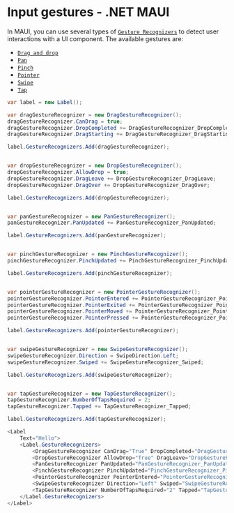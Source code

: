 # Input gestures - .NET MAUI

In MAUI, you can use several types of [`Gesture Recognizers`](https://learn.microsoft.com/en-us/dotnet/maui/fundamentals/gestures/drag-and-drop) to detect user interactions with a UI component. The available gestures are:

- [`Drag and drop`](https://learn.microsoft.com/en-us/dotnet/maui/fundamentals/gestures/drag-and-drop)
- [`Pan`](https://learn.microsoft.com/en-us/dotnet/maui/fundamentals/gestures/pan)
- [`Pinch`](https://learn.microsoft.com/en-us/dotnet/maui/fundamentals/gestures/pinch)
- [`Pointer`](https://learn.microsoft.com/en-us/dotnet/maui/fundamentals/gestures/pointer)
- [`Swipe`](hhttps://learn.microsoft.com/en-us/dotnet/maui/fundamentals/gestures/swipe)
- [`Tap`](https://learn.microsoft.com/en-us/dotnet/maui/fundamentals/gestures/tap)

```csharp
var label = new Label();

var dragGestureRecognizer = new DragGestureRecognizer();
dragGestureRecognizer.CanDrag = true;
dragGestureRecognizer.DropCompleted += DragGestureRecognizer_DropCompleted;
dragGestureRecognizer.DragStarting += DragGestureRecognizer_DragStarting;

label.GestureRecognizers.Add(dragGestureRecognizer);


var dropGestureRecognizer = new DropGestureRecognizer();
dropGestureRecognizer.AllowDrop = true;
dropGestureRecognizer.DragLeave += DropGestureRecognizer_DragLeave;
dropGestureRecognizer.DragOver += DropGestureRecognizer_DragOver;

label.GestureRecognizers.Add(dropGestureRecognizer);


var panGestureRecognizer = new PanGestureRecognizer();
panGestureRecognizer.PanUpdated += PanGestureRecognizer_PanUpdated;

label.GestureRecognizers.Add(panGestureRecognizer);


var pinchGestureRecognizer = new PinchGestureRecognizer();
pinchGestureRecognizer.PinchUpdated += PinchGestureRecognizer_PinchUpdated;

label.GestureRecognizers.Add(pinchGestureRecognizer);


var pointerGestureRecognizer = new PointerGestureRecognizer();
pointerGestureRecognizer.PointerEntered += PointerGestureRecognizer_PointerEntered;
pointerGestureRecognizer.PointerExited += PointerGestureRecognizer_PointerExited;
pointerGestureRecognizer.PointerMoved += PointerGestureRecognizer_PointerMoved;
pointerGestureRecognizer.PointerPressed += PointerGestureRecognizer_PointerPressed;

label.GestureRecognizers.Add(pointerGestureRecognizer);


var swipeGestureRecognizer = new SwipeGestureRecognizer();
swipeGestureRecognizer.Direction = SwipeDirection.Left;
swipeGestureRecognizer.Swiped += SwipeGestureRecognizer_Swiped;

label.GestureRecognizers.Add(swipeGestureRecognizer);


var tapGestureRecognizer = new TapGestureRecognizer();
tapGestureRecognizer.NumberOfTapsRequired = 2;
tapGestureRecognizer.Tapped += TapGestureRecognizer_Tapped;

label.GestureRecognizers.Add(tapGestureRecognizer);
```

```csharp
<Label
    Text="Hello">
    <Label.GestureRecognizers>
        <DragGestureRecognizer CanDrag="True" DropCompleted="DragGestureRecognizer_DropCompleted" DragStarting="DragGestureRecognizer_DragStarting"  />
        <DropGestureRecognizer AllowDrop="True" DragLeave="DropGestureRecognizer_DragLeave" DragOver="DropGestureRecognizer_DragOver"  />
        <PanGestureRecognizer PanUpdated="PanGestureRecognizer_PanUpdated"  />
        <PinchGestureRecognizer PinchUpdated="PinchGestureRecognizer_PinchUpdated"  />
        <PointerGestureRecognizer PointerEntered="PointerGestureRecognizer_PointerEntered" PointerExited="PointerGestureRecognizer_PointerExited" PointerMoved="PointerGestureRecognizer_PointerMoved" PointerPressed="PointerGestureRecognizer_PointerPressed"  />
        <SwipeGestureRecognizer Direction="Left" Swiped="SwipeGestureRecognizer_Swiped"  />
        <TapGestureRecognizer NumberOfTapsRequired="2" Tapped="TapGestureRecognizer_Tapped"  />
    </Label.GestureRecognizers>
</Label>
```
